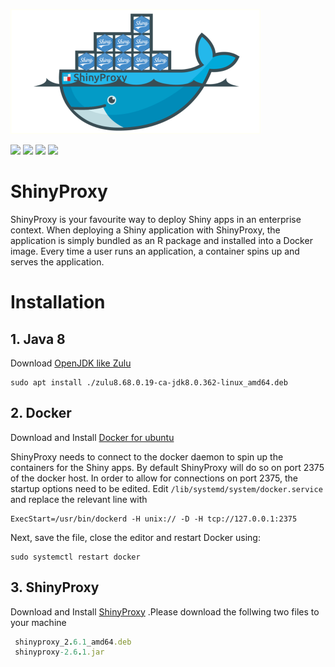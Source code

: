![](shinyproxy.png)

![](https://img.shields.io/badge/Platform-linux--64%20-blue.svg)
![](https://img.shields.io/badge/ShinyProxy-2.6.1%20-blue.svg)
![](https://img.shields.io/badge/Docker-20.10.22%20-blue.svg)
![](https://img.shields.io/badge/OpenJDK_Zulu-8%20-blue.svg)


# ShinyProxy
ShinyProxy is your favourite way to deploy Shiny apps in an enterprise context.
When deploying a Shiny application with ShinyProxy, the application is simply bundled 
as an R package and installed into a Docker image. Every time a user runs an application, 
a container spins up and serves the application.


# Installation

## 1. Java 8

Download [OpenJDK like Zulu](https://www.azul.com/downloads/?package=jdk)
    
    sudo apt install ./zulu8.68.0.19-ca-jdk8.0.362-linux_amd64.deb

## 2. Docker

Download and Install [Docker for ubuntu](https://docs.docker.com/engine/install/ubuntu/)

ShinyProxy needs to connect to the docker daemon to spin up the containers for the Shiny apps. 
By default ShinyProxy will do so on port 2375 of the docker host. In order to allow for connections on port 2375, 
the startup options need to be edited. Edit `/lib/systemd/system/docker.service` and replace the relevant line with
```
ExecStart=/usr/bin/dockerd -H unix:// -D -H tcp://127.0.0.1:2375
```
Next, save the file, close the editor and restart Docker using:
```
sudo systemctl restart docker
```

## 3. ShinyProxy
Download and Install [ShinyProxy](https://www.shinyproxy.io/downloads/)
.Please download the follwing two files to your machine
```ruby
 shinyproxy_2.6.1_amd64.deb
 shinyproxy-2.6.1.jar
 ```

